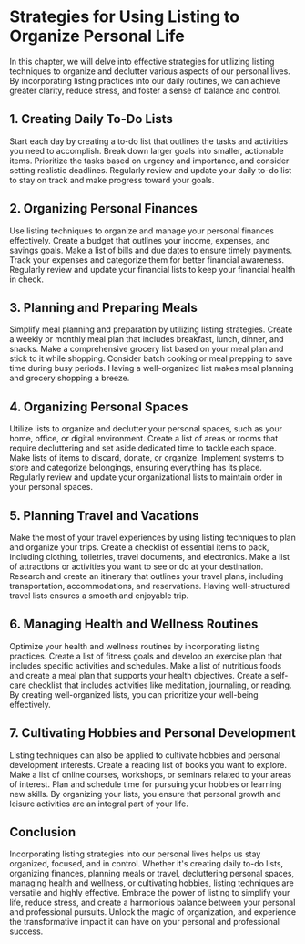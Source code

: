 Strategies for Using Listing to Organize Personal Life
==================================================================

In this chapter, we will delve into effective strategies for utilizing listing techniques to organize and declutter various aspects of our personal lives. By incorporating listing practices into our daily routines, we can achieve greater clarity, reduce stress, and foster a sense of balance and control.

**1. Creating Daily To-Do Lists**
---------------------------------

Start each day by creating a to-do list that outlines the tasks and activities you need to accomplish. Break down larger goals into smaller, actionable items. Prioritize the tasks based on urgency and importance, and consider setting realistic deadlines. Regularly review and update your daily to-do list to stay on track and make progress toward your goals.

**2. Organizing Personal Finances**
-----------------------------------

Use listing techniques to organize and manage your personal finances effectively. Create a budget that outlines your income, expenses, and savings goals. Make a list of bills and due dates to ensure timely payments. Track your expenses and categorize them for better financial awareness. Regularly review and update your financial lists to keep your financial health in check.

**3. Planning and Preparing Meals**
-----------------------------------

Simplify meal planning and preparation by utilizing listing strategies. Create a weekly or monthly meal plan that includes breakfast, lunch, dinner, and snacks. Make a comprehensive grocery list based on your meal plan and stick to it while shopping. Consider batch cooking or meal prepping to save time during busy periods. Having a well-organized list makes meal planning and grocery shopping a breeze.

**4. Organizing Personal Spaces**
---------------------------------

Utilize lists to organize and declutter your personal spaces, such as your home, office, or digital environment. Create a list of areas or rooms that require decluttering and set aside dedicated time to tackle each space. Make lists of items to discard, donate, or organize. Implement systems to store and categorize belongings, ensuring everything has its place. Regularly review and update your organizational lists to maintain order in your personal spaces.

**5. Planning Travel and Vacations**
------------------------------------

Make the most of your travel experiences by using listing techniques to plan and organize your trips. Create a checklist of essential items to pack, including clothing, toiletries, travel documents, and electronics. Make a list of attractions or activities you want to see or do at your destination. Research and create an itinerary that outlines your travel plans, including transportation, accommodations, and reservations. Having well-structured travel lists ensures a smooth and enjoyable trip.

**6. Managing Health and Wellness Routines**
--------------------------------------------

Optimize your health and wellness routines by incorporating listing practices. Create a list of fitness goals and develop an exercise plan that includes specific activities and schedules. Make a list of nutritious foods and create a meal plan that supports your health objectives. Create a self-care checklist that includes activities like meditation, journaling, or reading. By creating well-organized lists, you can prioritize your well-being effectively.

**7. Cultivating Hobbies and Personal Development**
---------------------------------------------------

Listing techniques can also be applied to cultivate hobbies and personal development interests. Create a reading list of books you want to explore. Make a list of online courses, workshops, or seminars related to your areas of interest. Plan and schedule time for pursuing your hobbies or learning new skills. By organizing your lists, you ensure that personal growth and leisure activities are an integral part of your life.

Conclusion
----------

Incorporating listing strategies into our personal lives helps us stay organized, focused, and in control. Whether it's creating daily to-do lists, organizing finances, planning meals or travel, decluttering personal spaces, managing health and wellness, or cultivating hobbies, listing techniques are versatile and highly effective. Embrace the power of listing to simplify your life, reduce stress, and create a harmonious balance between your personal and professional pursuits. Unlock the magic of organization, and experience the transformative impact it can have on your personal and professional success.
